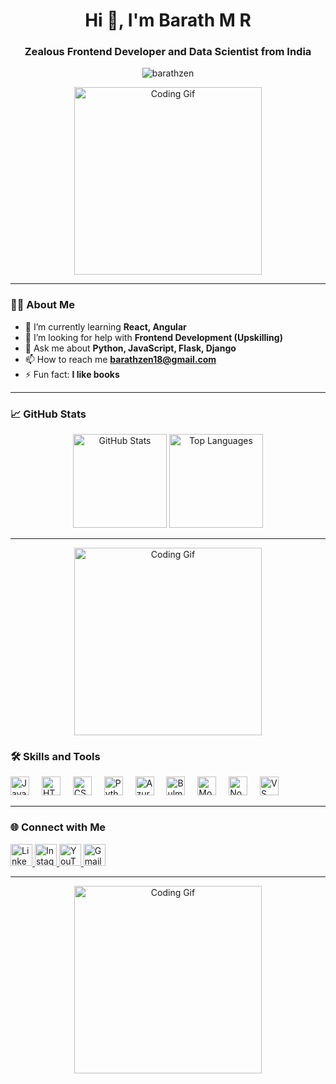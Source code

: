 <h1 align="center">Hi 👋, I'm Barath M R</h1>
<h3 align="center">Zealous Frontend Developer and Data Scientist from India</h3>

<p align="center"> 
  <img src="https://komarev.com/ghpvc/?username=barathzen&label=Profile%20views&color=0e75b6&style=flat" alt="barathzen" />
</p>

<div align="center">
  <img height="300" src="https://i.giphy.com/media/v1.Y2lkPTc5MGI3NjExNzNiYTdpYTU5MjJ5bGxmMjhrdHdra21lbTVkeGMwd2c1cGg2Y2t5NyZlcD12MV9pbnRlcm5hbF9naWZfYnlfaWQmY3Q9Zw/TbYgHMnICI1A4/giphy.gif" alt="Coding Gif" />
</div>


---


### 👨‍💻 About Me
- 🌱 I’m currently learning **React, Angular**
- 🤝 I’m looking for help with **Frontend Development (Upskilling)**
- 💬 Ask me about **Python, JavaScript, Flask, Django**
- 📫 How to reach me **barathzen18@gmail.com**
- ⚡ Fun fact: **I like books**

---

### 📈 GitHub Stats
<div align="center">
  <img src="https://github-readme-stats.vercel.app/api?username=Barathzen&hide_title=false&hide_rank=false&show_icons=true&include_all_commits=true&count_private=true&theme=dracula&locale=en&hide_border=false" height="150" alt="GitHub Stats" />
  <img src="https://github-readme-stats.vercel.app/api/top-langs?username=Barathzen&locale=en&hide_title=false&layout=compact&card_width=320&langs_count=5&theme=gruvbox_light&hide_border=false" height="150" alt="Top Languages" />
</div>

---
<div align='center'>
  <img height="300" src="https://i.giphy.com/media/v1.Y2lkPTc5MGI3NjExempydHN2amZiYm01OW5tcTNyMGVuMTd5NXoza2N4dGQ5Nmh6dnlkayZlcD12MV9pbnRlcm5hbF9naWZfYnlfaWQmY3Q9Zw/JXibbAa7ysN9K/giphy.gif" alt="Coding Gif" />
</div>

### 🛠️ Skills and Tools
<div align="left">
  <img src="https://cdn.jsdelivr.net/gh/devicons/devicon/icons/javascript/javascript-original.svg" height="30" alt="JavaScript" />
  <img width="12" />
  <img src="https://cdn.jsdelivr.net/gh/devicons/devicon/icons/html5/html5-original.svg" height="30" alt="HTML5" />
  <img width="12" />
  <img src="https://cdn.jsdelivr.net/gh/devicons/devicon/icons/css3/css3-original.svg" height="30" alt="CSS3" />
  <img width="12" />
  <img src="https://cdn.jsdelivr.net/gh/devicons/devicon/icons/python/python-original.svg" height="30" alt="Python" />
  <img width="12" />
  <img src="https://cdn.jsdelivr.net/gh/devicons/devicon/icons/azure/azure-original.svg" height="30" alt="Azure" />
  <img width="12" />
  <img src="https://cdn.jsdelivr.net/gh/devicons/devicon/icons/bulma/bulma-plain.svg" height="30" alt="Bulma" />
  <img width="12" />
  <img src="https://cdn.jsdelivr.net/gh/devicons/devicon/icons/mongodb/mongodb-original.svg" height="30" alt="MongoDB" />
  <img width="12" />
  <img src="https://cdn.jsdelivr.net/gh/devicons/devicon/icons/nodejs/nodejs-original.svg" height="30" alt="Node.js" />
  <img width="12" />
  <img src="https://cdn.jsdelivr.net/gh/devicons/devicon/icons/vscode/vscode-original.svg" height="30" alt="VS Code" />
</div>

---

### 🌐 Connect with Me
<div align="left">
  <a href="https://linkedin.com/in/barath-m-r" target="_blank">
    <img src="https://img.shields.io/static/v1?message=LinkedIn&logo=linkedin&label=&color=0077B5&logoColor=white&style=for-the-badge" height="35" alt="LinkedIn" />
  </a>
  <a href="https://instagram.com/_chitu_kuruvi_28_" target="_blank">
    <img src="https://img.shields.io/static/v1?message=Instagram&logo=instagram&label=&color=E4405F&logoColor=white&style=for-the-badge" height="35" alt="Instagram" />
  </a>
  <a href="https://www.youtube.com/c/cupid" target="_blank">
    <img src="https://img.shields.io/static/v1?message=YouTube&logo=youtube&label=&color=FF0000&logoColor=white&style=for-the-badge" height="35" alt="YouTube" />
  </a>
  <a href="mailto:barathzen18@gmail.com">
    <img src="https://img.shields.io/static/v1?message=Gmail&logo=gmail&label=&color=D14836&logoColor=white&style=for-the-badge" height="35" alt="Gmail" />
  </a>
</div>

---

<div align="center">

  <img height="300" src="https://i.giphy.com/media/v1.Y2lkPTc5MGI3NjExY2g0MHR1c21vbTZ5aGhwcGhtazJpeTAxMGdxcW03OWMxaGZyYnl3eCZlcD12MV9pbnRlcm5hbF9naWZfYnlfaWQmY3Q9Zw/xEWB505DvNmso/giphy.gif" alt="Coding Gif" />
</div>
